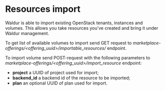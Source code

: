 # Resources import

Waldur is able to import existing OpenStack tenants, instances and
volumes. This allows you take resources you've created and bring it
under Waldur management.

To get list of available volumes to import send GET request to
*marketplace-offerings/<offering_uuid>/importable_resources/* endpoint.

To import volume send POST-request with the following parameters to
*marketplace-offerings/<offering_uuid>/import_resource* endpoint:

- **project** a UUID of project used for import;
- **backend_id** a backend id of the resource to be imported;
- **plan** an optional UUID of plan used for import.
